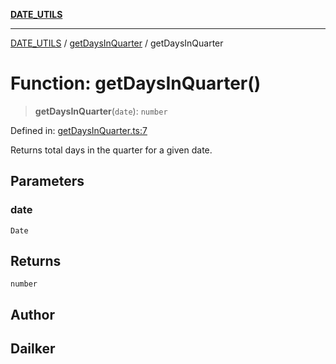 [**DATE_UTILS**](../../README.md)

***

[DATE_UTILS](../../README.md) / [getDaysInQuarter](../README.md) / getDaysInQuarter

# Function: getDaysInQuarter()

> **getDaysInQuarter**(`date`): `number`

Defined in: [getDaysInQuarter.ts:7](https://github.com/dailker/everyutil/blob/88c583cdd8386be54599315f93f88880d20b94f3/src/date/getDaysInQuarter.ts#L7)

Returns total days in the quarter for a given date.

## Parameters

### date

`Date`

## Returns

`number`

## Author

## Dailker
